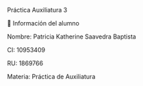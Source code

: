 Práctica Auxiliatura 3

👤 Información del alumno

Nombre: Patricia Katherine Saavedra Baptista

CI: 10953409

RU: 1869766

Materia: Práctica de Auxiliatura
